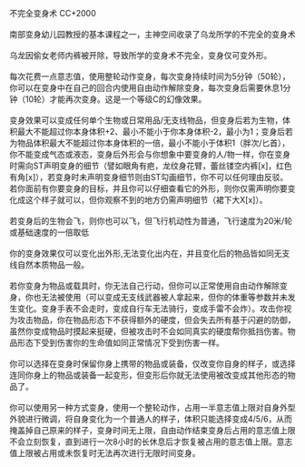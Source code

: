 <title>不完全变身术</title>
<meta name="GENERATOR" content="WinCHM">
<meta http-equiv="Content-Type" content="text/html; charset=gb2312">
<br>不完全变身术 CC+2000
<br>
<br>南部变身幼儿园教授的基本课程之一，主神空间收录了乌龙所学的不完全的变身术
<br>
<br>乌龙因偷女老师内裤被开除，导致所学的变身术不完全，变身仅可变外形。
<br>
<br>每次花费一点意志值，使用整轮动作变身，每次变身持续时间为5分钟（50轮），你可以在变身中在自己的回合内使用自由动作解除变身，每次变身后需要休息1分钟（10轮）才能再次变身。这是一个等级C的幻像效果。
<br>
<br>变身效果可以变成任何单个生物或日常用品/无支线物品，但变身后若为生物，体积最大不能超过你本身体积+2、最小不能小于你本身体积-2，最小为1；变身后若为物品体积最大不能超过你本身体积的一倍，最小不能小于体积1（胖次/匕首），你不能变成气态或液态，变身后外形会与你想象中要变身的人/物一样，你在变身时需向ST声明变身的细节（譬如眼角有疤，龙纹身花臂，蕾丝镂空内裤[x]，红色有角[x]），若变身时未声明变身细节则由ST勾画细节，你不可以任何理由反驳。若你面前有你要变身的目标，并且你可以仔细查看它的外形，则你仅需声明你要变化成这个样子就可以，但你观察不到的地方仍需声明细节（裙下大X[x]）。
<br>
<br>若变身后的生物会飞，则你也可以飞，但飞行机动性为普通，飞行速度为20米/轮或基础速度的一倍取低
<br>
<br>你的变身效果仅可以变化出外形,无法变化出内在，并且变化后的物品皆如同无支线自然本质物品一般。
<br>
<br>若你变身为物品或载具时，你无法自己行动，但你可以正常使用自由动作解除变身，你也无法被使用（可以变成无支线武器被人拿起来，但你的体重等参数并未发生变化。变身手表不会走时，变成自行车无法骑行，变成手雷不会炸）。攻击你视为攻击物品，你在物品形态下不获得额外的硬度，但会失去所有基于闪避的防御，虽然你变成物品时摸起来挺硬，但被攻击时不会如同真实的硬度帮你抵挡伤害。物品形态下受到伤害你的生命值如同正常情况下受到伤害一样。
<br>
<br>你可以选择在变身时保留你身上携带的物品或装备，仅改变你自身的样子，或选择连同你身上的物品或装备一起变形，但变形后你就无法使用被改变成其他形态的物品了。
<br>
<br>你可以使用另一种方式变身，使用一个整轮动作，占用一半意志值上限对自身外型外貌进行微调，将自身变化为一个普通人的样子，体积只能选择变成4/5/6，从而掩盖掉自己原来的样子，变身时间无上限，自由动作结束变身后占用的意志值上限不会立刻恢复，直到进行一次8小时的长休息后才恢复被占用的意志值上限。意志值上限被占用或未恢复时无法再次进行无限时间变身。
<br>
<br>